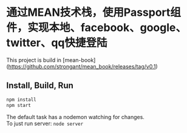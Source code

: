 # 通过MEAN技术栈，使用Passport组件，实现本地、facebook、google、twitter、qq快捷登陆

This project is build in [mean-book] (https://github.com/strongant/mean_book/releases/tag/v0.1)


## Install, Build, Run

```bash
npm install
npm start
```

The default task has a nodemon watching for changes.<br/>
To just run server: `node server`
